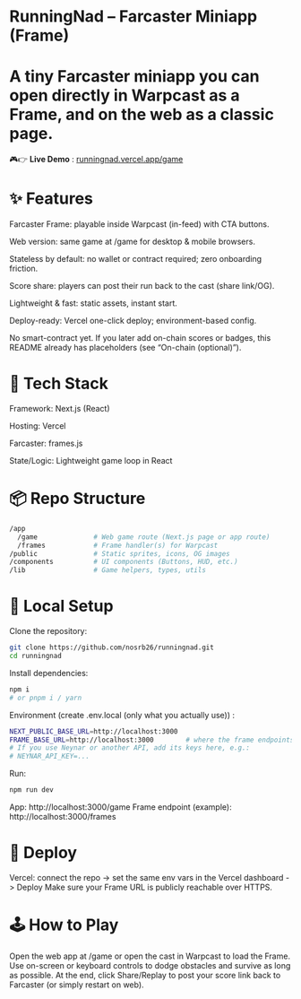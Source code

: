# RunningNad – Farcaster Miniapp (Frame)

# A tiny Farcaster miniapp you can open directly in Warpcast as a Frame, and on the web as a classic page.

🎮👉 **Live Demo** : [runningnad.vercel.app/game](https://runningnad.vercel.app/game/)

# ✨ Features

Farcaster Frame: playable inside Warpcast (in-feed) with CTA buttons.

Web version: same game at /game for desktop & mobile browsers.

Stateless by default: no wallet or contract required; zero onboarding friction.

Score share: players can post their run back to the cast (share link/OG).

Lightweight & fast: static assets, instant start.

Deploy-ready: Vercel one-click deploy; environment-based config.

No smart-contract yet. If you later add on-chain scores or badges, this README already has placeholders (see “On-chain (optional)”).

# 🧱 Tech Stack

Framework: Next.js (React)

Hosting: Vercel

Farcaster: frames.js

State/Logic: Lightweight game loop in React

# 📦 Repo Structure

```bash
/app
  /game              # Web game route (Next.js page or app route)
  /frames            # Frame handler(s) for Warpcast
/public              # Static sprites, icons, OG images
/components          # UI components (Buttons, HUD, etc.)
/lib                 # Game helpers, types, utils
```

# 🔧 Local Setup

Clone the repository:

```bash
git clone https://github.com/nosrb26/runningnad.git
cd runningnad
```

Install dependencies:

```bash
npm i
# or pnpm i / yarn
```

Environment (create .env.local (only what you actually use)) :

```bash
NEXT_PUBLIC_BASE_URL=http://localhost:3000
FRAME_BASE_URL=http://localhost:3000        # where the frame endpoints live
# If you use Neynar or another API, add its keys here, e.g.:
# NEYNAR_API_KEY=...
```

Run:

```bash
npm run dev
```

App: http://localhost:3000/game
Frame endpoint (example): http://localhost:3000/frames

# 🚀 Deploy

Vercel: connect the repo -> set the same env vars in the Vercel dashboard -> Deploy
Make sure your Frame URL is publicly reachable over HTTPS.

# 🕹️ How to Play

Open the web app at /game or open the cast in Warpcast to load the Frame.
Use on-screen or keyboard controls to dodge obstacles and survive as long as possible.
At the end, click Share/Replay to post your score link back to Farcaster (or simply restart on web).
